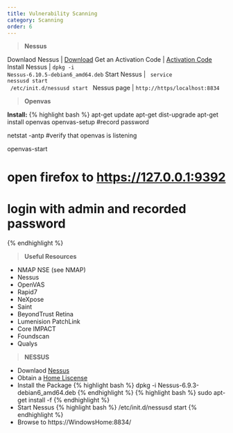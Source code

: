 ```yaml
---
title: Vulnerability Scanning
category: Scanning
order: 6
---
```



> **Nessus**

Downlaod Nessus | [Download](https://www.tenable.com/products/nessus/select-your-operating-system)
Get an Activation Code | [Activation Code](https://www.tenable.com/products/nessus/nessus-plugins/obtain-an-activation-code)
Install Nessus | <code>dpkg -i Nessus-6.10.5-debian6_amd64.deb</code>
Start Nessus | <code> service nessusd start <br> /etc/init.d/nessusd start </code>
Nessus page | <code>http://https/localhost:8834</code>

> **Openvas**

**Install:**
{% highlight bash %}
apt-get update
apt-get dist-upgrade
apt-get install openvas
openvas-setup
#record password

netstat -antp
#verify that openvas is listening

openvas-start

# open firefox to https://127.0.0.1:9392
# login with admin and recorded password
{% endhighlight %} 


> **Useful Resources**

* NMAP NSE (see NMAP)
* Nessus
* OpenVAS
* Rapid7
* NeXpose
* Saint
* BeyondTrust Retina
* Lumenision PatchLink
* Core IMPACT
* Foundscan
* Qualys


> **NESSUS**

* Downlaod [Nessus](https://www.tenable.com/products/nessus/select-your-operating-system)
* Obtain a [Home Liscense](https://www.tenable.com/products/nessus/nessus-plugins/obtain-an-activation-code)
* Install the Package {% highlight bash %} dpkg -i Nessus-6.9.3-debian6_amd64.deb {% endhighlight %}
{% highlight bash %} sudo apt-get install -f {% endhighlight %}
* Start Nessus {% highlight bash %} /etc/init.d/nessusd start {% endhighlight %}
* Browse to https://WindowsHome:8834/





